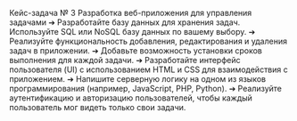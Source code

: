 Кейс-задача № 3
Разработка веб-приложения для управления задачами
➔	Разработайте базу данных для хранения задач. Используйте SQL или NoSQL базу данных по вашему выбору. 
➔	Реализуйте функциональность добавления, редактирования и удаления задач в приложении. 
➔	Добавьте возможность установки сроков выполнения для каждой задачи. 
➔	Разработайте интерфейс пользователя (UI) с использованием HTML и CSS для взаимодействия с приложением. 
➔	Напишите серверную логику на одном из языков программирования (например, JavaScript, PHP, Python). 
➔	Реализуйте аутентификацию и авторизацию пользователей, чтобы каждый пользователь мог видеть только свои задачи.
